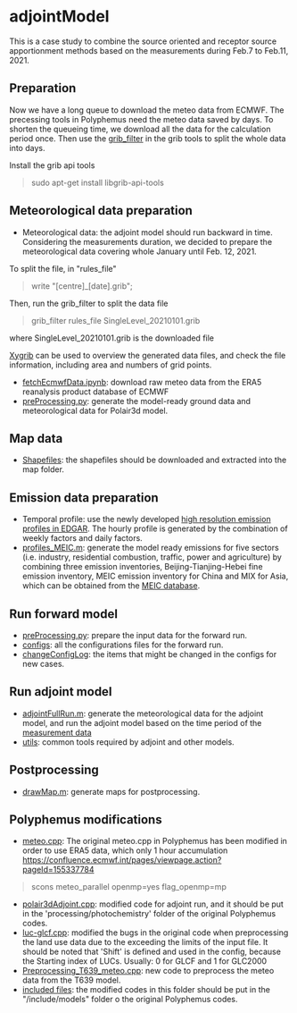 # adjointModel
This is a case study to combine the source oriented and receptor source apportionment methods based on the measurements during Feb.7 to Feb.11, 2021.

## Preparation
Now we have a long queue to download the meteo data from ECMWF. The precessing tools in Polyphemus need the meteo data saved by days. To shorten the queueing time, we download all the data for the calculation period once. Then use the [grib_filter](https://confluence.ecmwf.int/display/ECC/grib_filter) in the grib tools to split the whole data into days.

Install the grib api tools
> sudo apt-get install libgrib-api-tools

## Meteorological data preparation
* Meteorological data: the adjoint model should run backward in time. Considering the measurements duration, we decided to prepare the meteorological data covering whole January until Feb. 12, 2021. 

To split the file, in "rules_file"
> write "[centre]_[date].grib";

Then, run the grib_filter to split the data file
> grib_filter rules_file SingleLevel_20210101.grib 

where SingleLevel_20210101.grib is the downloaded file

[Xygrib](https://opengribs.org/en/) can be used to overview the generated data files, and check the file information, including area and numbers of grid points.

* [fetchEcmwfData.ipynb](forwardRun/rawData/meteo/fetchEcmwfData.ipynb): download raw meteo data from the ERA5 reanalysis product database of ECMWF
* [preProcessing.py](forwardRun/preProcessing.py): generate the model-ready ground data and meteorological data for Polair3d model.

## Map data
* [Shapefiles](forwardRun/rawData/map/mapLink): the shapefiles should be downloaded and extracted into the map folder.
 
## Emission data preparation
* Temporal profile: use the newly developed [high resolution emission profiles in EDGAR](https://edgar.jrc.ec.europa.eu/dataset_temp_profile). The hourly profile is generated by the combination of weekly factors and daily factors.
* [profiles_MEIC.m](src/preprocessing/profiles_MEIC.m): generate the model ready emissions for five sectors (i.e. industry, residential combustion, traffic, power and agriculture) by combining three emission inventories, Beijing-Tianjing-Hebei fine emission inventory, MEIC emission inventory for China and MIX for Asia, which can be obtained from the [MEIC database](http://meicmodel.org/).   

## Run forward model
* [preProcessing.py](forwardRun/preProcessing.py): prepare the input data for the forward run.
* [configs](forwardRun/config): all the configurations files for the forward run.
* [changeConfigLog](forwardRun/changeConfigLog): the items that might be changed in the configs for new cases.

## Run adjoint model
* [adjointFullRun.m](src/preprocessing/adjoint/adjointFullRun.m): generate the meteorological data for the adjoint model, and run the adjoint model based on the time period of the [measurement data](forwardRun/rawData/measurements/Xian.csv)
* [utils](src/utils/): common tools required by adjoint and other models.

## Postprocessing
* [drawMap.m](src/postprocessing/drawMap/drawMap.m): generate maps for postprocessing.

## Polyphemus modifications
* [meteo.cpp](src/modifiedPolyphemus/meteo.cpp): The original meteo.cpp in Polyphemus has been modified in order to use ERA5 data, which only 1 hour accumulation
https://confluence.ecmwf.int/pages/viewpage.action?pageId=155337784 
> scons meteo_parallel openmp=yes flag_openmp=mp

* [polair3dAdjoint.cpp](src/modifiedPolyphemus/polair3dAjoint/polair3dAdjoint.cpp): modified code for adjoint run, and it should be put in the 'processing/photochemistry' folder of the original Polyphemus codes.
* [luc-glcf.cpp](src/modifiedPolyphemus/luc-glcf.cpp): modified the bugs in the original code when preprocessing the land use data due to the exceeding the limits of the input file. It should be noted that 'Shift' is defined and used in the config, because the Starting index of LUCs. Usually: 0 for GLCF and 1 for GLC2000 
* [Preprocessing_T639_meteo.cpp](src/modifiedPolyphemus/Preprocessing_T639_meteo.cpp): new code to preprocess the meteo data from the T639 model.
* [included files](src/modifiedPolyphemus/polair3dAjoint/includeModels/): the modified codes in this folder should be put in the "/include/models" folder o the original Polyphemus codes.
